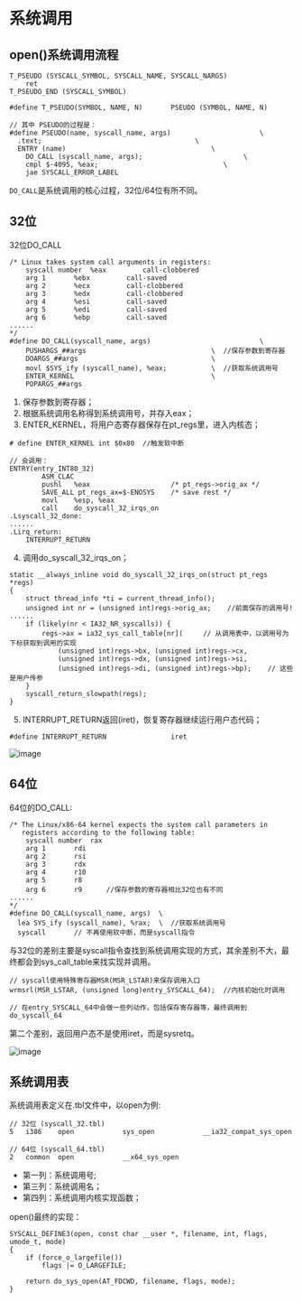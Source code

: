 # 系统调用

## open()系统调用流程
```
T_PSEUDO (SYSCALL_SYMBOL, SYSCALL_NAME, SYSCALL_NARGS)
    ret
T_PSEUDO_END (SYSCALL_SYMBOL)

#define T_PSEUDO(SYMBOL, NAME, N)		PSEUDO (SYMBOL, NAME, N)

// 其中 PSEUDO的过程是：
#define PSEUDO(name, syscall_name, args)                      \
  .text;                                      \
  ENTRY (name)                                    \
    DO_CALL (syscall_name, args);                         \
    cmpl $-4095, %eax;                               \
    jae SYSCALL_ERROR_LABEL

```

`DO_CALL`是系统调用的核心过程，32位/64位有所不同。

## 32位

32位DO_CALL

```
/* Linux takes system call arguments in registers:
	syscall number	%eax	     call-clobbered
	arg 1		%ebx	     call-saved
	arg 2		%ecx	     call-clobbered
	arg 3		%edx	     call-clobbered
	arg 4		%esi	     call-saved
	arg 5		%edi	     call-saved
	arg 6		%ebp	     call-saved
......
*/
#define DO_CALL(syscall_name, args)                           \
    PUSHARGS_##args                               \  //保存参数到寄存器
    DOARGS_##args                                 \
    movl $SYS_ify (syscall_name), %eax;           \  //获取系统调用号
    ENTER_KERNEL                                  \
    POPARGS_##args

```

1. 保存参数到寄存器；
2. 根据系统调用名称得到系统调用号，并存入eax；
3. ENTER_KERNEL，将用户态寄存器保存在pt_regs里，进入内核态；

```
# define ENTER_KERNEL int $0x80  //触发软中断

// 会调用：
ENTRY(entry_INT80_32)
        ASM_CLAC
        pushl   %eax                    /* pt_regs->orig_ax */
        SAVE_ALL pt_regs_ax=$-ENOSYS    /* save rest */
        movl    %esp, %eax
        call    do_syscall_32_irqs_on
.Lsyscall_32_done:
......
.Lirq_return:
	INTERRUPT_RETURN

```

4. 调用do_syscall_32_irqs_on；

```
static __always_inline void do_syscall_32_irqs_on(struct pt_regs *regs)
{
	struct thread_info *ti = current_thread_info();
	unsigned int nr = (unsigned int)regs->orig_ax;    //前面保存的调用号!
......
	if (likely(nr < IA32_NR_syscalls)) {
		regs->ax = ia32_sys_call_table[nr](     // 从调用表中，以调用号为下标获取到调用的实现
			(unsigned int)regs->bx, (unsigned int)regs->cx,
			(unsigned int)regs->dx, (unsigned int)regs->si,
			(unsigned int)regs->di, (unsigned int)regs->bp);    // 这些是用户传参
	}
	syscall_return_slowpath(regs);
}
```

5. INTERRUPT_RETURN返回(iret)，恢复寄存器继续运行用户态代码；

```
#define INTERRUPT_RETURN                iret
```

![image](https://piachh.cn/show?pic=pics/syscall32.jpg)

## 64位

64位的DO_CALL:
```
/* The Linux/x86-64 kernel expects the system call parameters in
   registers according to the following table:
    syscall number	rax
    arg 1		rdi
    arg 2		rsi
    arg 3		rdx
    arg 4		r10
    arg 5		r8
    arg 6		r9      //保存参数的寄存器相比32位也有不同
......
*/
#define DO_CALL(syscall_name, args)	 \
  lea SYS_ify (syscall_name), %rax;	 \  //获取系统调用号
  syscall       // 不再使用软中断，而是syscall指令
```

与32位的差别主要是syscall指令查找到系统调用实现的方式，其余差别不大，最终都会到sys_call_table来找实现并调用。

```
// syscall使用特殊寄存器MSR(MSR_LSTAR)来保存调用入口
wrmsrl(MSR_LSTAR, (unsigned long)entry_SYSCALL_64);  //内核初始化时调用

// 在entry_SYSCALL_64中会做一些列动作，包括保存寄存器等，最终调用到do_syscall_64

```

第二个差别，返回用户态不是使用iret，而是sysretq。

![image](https://piachh.cn/show?pic=pics/syscall64.jpg)

## 系统调用表

系统调用表定义在.tbl文件中，以open为例:
```
// 32位 (syscall_32.tbl)
5	i386	open			sys_open			__ia32_compat_sys_open

// 64位 (syscall_64.tbl)
2	common	open			__x64_sys_open
```

- 第一列：系统调用号;
- 第三列：系统调用名；
- 第四列：系统调用内核实现函数；

open()最终的实现：
```
SYSCALL_DEFINE3(open, const char __user *, filename, int, flags, umode_t, mode)
{
	if (force_o_largefile())
		flags |= O_LARGEFILE;

	return do_sys_open(AT_FDCWD, filename, flags, mode);
}
```